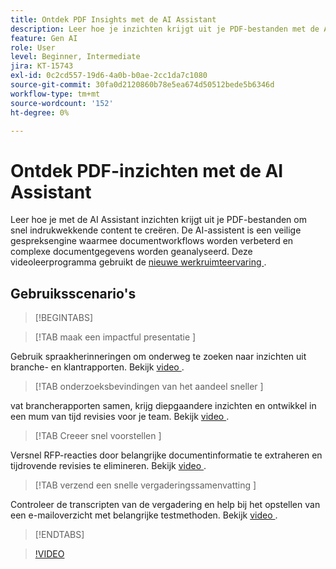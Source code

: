 ```yaml
---
title: Ontdek PDF Insights met de AI Assistant
description: Leer hoe je inzichten krijgt uit je PDF-bestanden met de AI Assistant
feature: Gen AI
role: User
level: Beginner, Intermediate
jira: KT-15743
exl-id: 0c2cd557-19d6-4a0b-b0ae-2cc1da7c1080
source-git-commit: 30fa0d2120860b78e5ea674d50512bede5b6346d
workflow-type: tm+mt
source-wordcount: '152'
ht-degree: 0%

---
```


# Ontdek PDF-inzichten met de AI Assistant

Leer hoe je met de AI Assistant inzichten krijgt uit je PDF-bestanden om snel indrukwekkende content te creëren. De AI-assistent is een veilige gespreksengine waarmee documentworkflows worden verbeterd en complexe documentgegevens worden geanalyseerd. Deze videoleerprogramma gebruikt de [ nieuwe werkruimteervaring ](new-workspace.md).

## Gebruiksscenario&#39;s

>[!BEGINTABS]

>[!TAB  maak een impactful presentatie ]

Gebruik spraakherinneringen om onderweg te zoeken naar inzichten uit branche- en klantrapporten. Bekijk [ video ](https://video.tv.adobe.com/v/3428811?quality=5&learn=on&hidetitle=true).

>[!TAB  onderzoeksbevindingen van het aandeel sneller ]

vat brancherapporten samen, krijg diepgaandere inzichten en ontwikkel in een mum van tijd revisies voor je team. Bekijk [ video ](https://video.tv.adobe.com/v/3427286?quality=5&learn=on&hidetitle=true).

>[!TAB  Creeer snel voorstellen ]

Versnel RFP-reacties door belangrijke documentinformatie te extraheren en tijdrovende revisies te elimineren. Bekijk [ video ](https://video.tv.adobe.com/v/3428639?quality=5&learn=on&hidetitle=true).

>[!TAB  verzend een snelle vergaderingssamenvatting ]

Controleer de transcripten van de vergadering en help bij het opstellen van een e-mailoverzicht met belangrijke testmethoden. Bekijk [ video ](https://video.tv.adobe.com/v/3427292?quality=5&learn=on&hidetitle=true).

>[!ENDTABS]

>[!VIDEO](https://video.tv.adobe.com/v/3430512?quality=12&learn=on&hidetitle=true)
